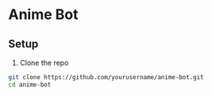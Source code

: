 # Anime Bot

## Setup

1. Clone the repo
```bash
git clone https://github.com/yourusername/anime-bot.git
cd anime-bot
